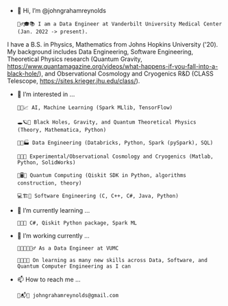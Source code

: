 - 👋 Hi, I’m @johngrahamreynolds

      👱‍♂️🎓📚 I am a Data Engineer at Vanderbilt University Medical Center (Jan. 2022 -> present).

I have a B.S. in Physics, Mathematics from Johns Hopkins University ('20). My background includes Data Engineering, Software Engineering, Theoretical Physics research (Quantum Gravity, https://www.quantamagazine.org/videos/what-happens-if-you-fall-into-a-black-hole/), and Observational Cosmology and Cryogenics R&D (CLASS Telescope, https://sites.krieger.jhu.edu/class/).  
      
- 👀 I’m interested in ... 

      🧠🤖📈 AI, Machine Learning (Spark MLlib, TensorFlow)
      
      🕳🪐🔮 Black Holes, Gravity, and Quantum Theoretical Physics (Theory, Mathematica, Python)
      
      🐍🧮🏭 Data Engineering (Databricks, Python, Spark (pySpark), SQL)
      
      📡🌌🧊 Experimental/Observational Cosmology and Cryogenics (Matlab, Python, SolidWorks)
      
      🔬🖥🤏 Quantum Computing (Qiskit SDK in Python, algorithms construction, theory) 
      
      💻🏗🎢 Software Engineering (C, C++, C#, Java, Python) 
      
- 🌱 I’m currently learning ...
     
      👾🚀🔀 C#, Qiskit Python package, Spark ML
     
- 🏧 I’m working currently ...

      👨‍💻👨‍🔬👷‍♂️ As a Data Engineer at VUMC
      
      👀👨‍🏫🔋 On learning as many new skills across Data, Software, and Quantum Computer Engineering as I can

- 📫 How to reach me ...
      
      📩📬📧 johngrahamreynolds@gmail.com


